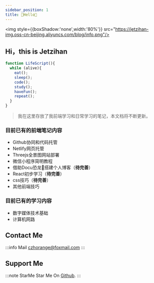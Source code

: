 ```yaml
---
sidebar_position: 1
title: 🎉Hello🎈
---
```



<img style={{boxShadow:'none',width:'80%'}} src="https://jetzihan-img.oss-cn-beijing.aliyuncs.com/blog/info.png"/>

## Hi，this is Jetzihan  

```js
function LifeScript(){
  while (alive){
    eat();
    sleep();
    code();
    study();
    haveFun();
    repeat();
  }
}
```

> 我在这里存放了我前端学习和日常学习的笔记，本文档将不断更新。

### 目前**已有的前端笔记内容**  

- Github协同和代码托管
- Netlify网页托管
- Threejs全景图网站部署
- 微信小程序简明教程
- 借助Docu恐龙🦖搭建个人博客（**待完善**）
- React初步学习（**待完善**）
- css技巧（**待完善**）
- 其他前端技巧

### 目前已有的**学习内容**  

- 数字媒体技术基础
- 计算机网路

## Contact Me

:::info Mail
czhorange@foxmail.com
:::

## Support Me

:::note StarMe
Star Me On [Github](https://github.com/inannan423/inannan423.github.io).
:::
